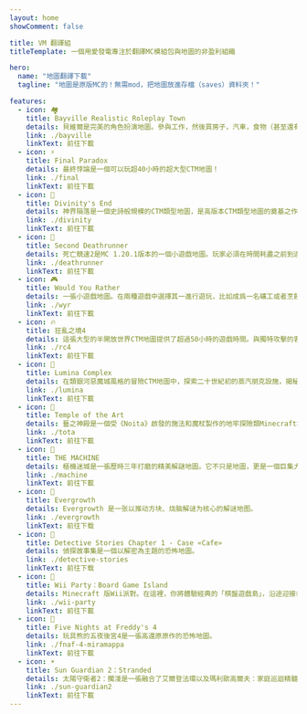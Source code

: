 ```yaml
---
layout: home
showComment: false

title: VM 翻譯組
titleTemplate: 一個用愛發電專注於翻譯MC模組包與地圖的非盈利組織

hero:
  name: "地圖翻譯下載"
  tagline: "地圖是原版MC的！無需mod，把地圖放進存檔（saves）資料夾！"

features:
  - icon: 🏘️
    title: Bayville Realistic Roleplay Town
    details: 貝維爾是完美的角色扮演地圖。參與工作，然後買房子，汽車，食物（甚至還有一些客製化食品）等等。還包含120多座獨特的建築和5個城鎮/村莊。
    link: ./bayville
    linkText: 前往下載
  - icon: ⚡
    title: Final Paradox
    details: 最終悖論是一個可以玩超40小時的超大型CTM地圖！
    link: ./final
    linkText: 前往下載
  - icon: 🌠
    title: Divinity's End
    details: 神界隕落是一個史詩般規模的CTM類型地圖，是高版本CTM類型地圖的奠基之作。
    link: ./divinity
    linkText: 前往下載
  - icon: 📍
    title: Second Deathrunner
    details: 死亡競速2是MC 1.20.1版本的一個小遊戲地圖。玩家必須在時間耗盡之前到達賽道的盡頭！
    link: ./deathrunner
    linkText: 前往下載
  - icon: 🎮︎
    title: Would You Rather
    details: 一張小遊戲地圖。在兩種遊戲中選擇其一進行遊玩，比如成爲一名礦工或者烹飪蘑菇湯。在規定的時間內完成挑戰，可以獲得分數。比賽結束時得分最多者將成爲冠軍！
    link: ./wyr
    linkText: 前往下載
  - icon: 🔥
    title: 狂亂之境4
    details: 這張大型的半開放世界CTM地圖提供了超過50小時的遊戲時間。與獨特攻擊的客製化怪物搏鬥，打造強大的物品，並深入至暗深淵以獲取16顆水晶。
    link: ./rc4
    linkText: 前往下載
  - icon: 🎃
    title: Lumina Complex
    details: 在類銀河惡魔城風格的冒險CTM地圖中，探索二十世紀初的蒸汽朋克設施，揭秘流明綜合體沒落的原因。
    link: ./lumina
    linkText: 前往下載
  - icon: 🔮
    title: Temple of the Art
    details: 藝之神殿是一個受《Noita》啟發的施法和魔杖製作的地牢探險類Minecraft地圖。
    link: ./tota
    linkText: 前往下載
  - icon: 🔑
    title: THE MACHINE
    details: 樞機迷城是一張歷時三年打磨的精美解謎地圖。它不只是地圖，更是一個巨集大的機械謎題世界，一段跌宕起伏的末世寓言。
    link: ./machine
    linkText: 前往下載
  - icon: 🔐
    title: Evergrowth
    details: Evergrowth 是一张以推动方块、烧脑解谜为核心的解谜地图。
    link: ./evergrowth
    linkText: 前往下载
  - icon: 👀
    title: Detective Stories Chapter 1 - Case «Cafe»
    details: 偵探故事集是一個以解密為主題的恐怖地圖。
    link: ./detective-stories
    linkText: 前往下载
  - icon: 🎉
    title: Wii Party：Board Game Island
    details: Minecraft 版Wii派對。在這裡，你將體驗經典的「棋盤遊戲島」，沿途迎接各種挑戰與驚喜。首個通過終極挑戰的玩家將成為贏家！
    link: ./wii-party
    linkText: 前往下載
  - icon: 🐻
    title: Five Nights at Freddy's 4
    details: 玩具熊的五夜後宮4是一張高還原原作的恐怖地圖。
    link: ./fnaf-4-miramappa
    linkText: 前往下載
  - icon: ☀️
    title: Sun Guardian 2：Stranded
    details: 太陽守衛者2：擱淺是一張融合了艾爾登法環以及瑪利歐高爾夫：家庭巡迴精髓的CTM地圖。
    link: ./sun-guardian2
    linkText: 前往下載
---
```

